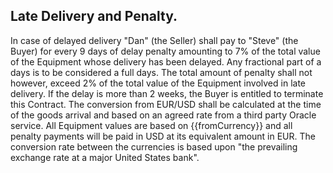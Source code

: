 ## Late Delivery and Penalty.

In case of delayed delivery
"Dan" (the Seller) shall pay to "Steve" (the Buyer) for every 9 days
of delay penalty amounting to 7% of the total value of the Equipment
whose delivery has been delayed. Any fractional part of a days is to be
considered a full days. The total amount of penalty shall not however,
exceed 2% of the total value of the Equipment involved in late delivery.
If the delay is more than 2 weeks, the Buyer is entitled to terminate this Contract.
The conversion from EUR/USD shall be calculated at the time of the goods arrival and based on an agreed rate from a third party Oracle service.
All Equipment values are based on {{fromCurrency}} and all penalty payments will be paid in USD at its equivalent amount in EUR. The conversion rate between the currencies is based upon "the prevailing exchange rate at a major United States bank".